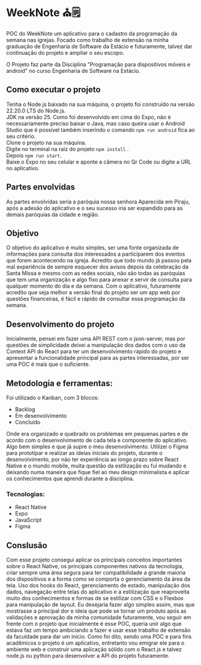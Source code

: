 # WeekNote ⛪🗒️

POC do WeekNote um aplicativo para o cadastro da programação da semana nas igrejas. Focado como trabalho de extensão na minha graduação de Engenharia de Software da Estácio e futuramente, talvez dar continuação do projeto e ampliar o seu escopo.

O Projeto faz parte da Disciplina "Programação para dispositivos móveis e android" no curso Engenharia de Software na Estácio.

## Como executar o projeto

Tenha o Node.js baixado na sua máquina, o projeto foi construído na versão 22.20.0 LTS do Node.js.
<br>
JDK na versão 25.
Como foi desenvolvido em cima do Expo, não é necessariamente preciso baixar o Java, mas caso queira usar o Android Studio que é possível também inserindo o comando `npm run android` fica ao seu critério.
<br>
Clone o projeto na sua máquina.
<br>
Digite no terminal na raiz do projeto `npm install` .
<br>
Depois `npm run start`.
<br>
Baixe o Expo no seu celular e aponte a câmera no Qr Code ou digite a URL no aplicativo.

## Partes envolvidas

As partes envolvidas seria a paróquia nossa senhora Aparecida em Piraju, após a adesão do aplicativo e o seu sucesso iria ser expandido para as demais paróquias da cidade e região.

## Objetivo

O objetivo do aplicativo é muito simples, ser uma fonte organizada de informações para consulta dos interessados a participarem dos eventos que forem acontecendo na igreja. Acredito que todo mundo já passou pela mal experiência de sempre esquecer dos avisos depois da celebração da Santa Missa e mesmo com as redes sociais, não são todas as paróquias que tem uma organização e algo fixo para anexar e servir de consulta para qualquer momento do dia e da semana. Com o aplicativo, futuramente acredito que seja melhor a versão final do projeto ser um app web por questões financeiras, é fácil e rápido de consultar essa programação da semana.

## Desenvolvimento do projeto

Inicialmente, pensei em fazer uma API REST com o json-server, mas por questões de simplicidade deixei a manipulação dos dados com o uso da Context API do React para ter um desenvolvimento rápido do projeto e apresentar a funcionalidade principal para as partes interessadas, por ser uma POC é mais que o suficiente.

## Metodologia e ferramentas:

Foi utilizado o Kanban, com 3 blocos:

- Backlog
- Em desenvolvimento
- Concluído

Onde era organizado e quebrado os problemas em pequenas partes e de acordo com o desenvolvimento de cada tela e componente do aplicativo. Algo bem simples e que já supre o meu desenvolvimento.
Utilizei o Figma para prototipar e realizar as ideias iniciais do projeto, durante o desenvolvimento, por não ter experiência ao longo prazo sobre React Native e o mundo mobile, muita questão da estilização eu fui mudando e deixando numa maneira que fique fiel ao meu design minimalista e aplicar os conhecimentos que aprendi durante a disciplina.

### Tecnologias:

- React Native
- Expo
- JavaScript
- Figma

## Conslusão

Com esse projeto consegui aplicar os principais conceitos importantes sobre o React Native, os principais componentes nativos da tecnologia, criar sempre uma área segura para ter compatibilidade a grande maioria dos dispositivos e a forma como se comporta o gerenciamento da área da tela. Uso dos hooks do React, gerenciamento de estado, manipulação dos dados, navegação entre telas do aplicativo e a estilização que reaproveita muito dos conhecimentos e formas de se estilizar com CSS e o Flexbox para manipulação de layout. Eu desejaria fazer algo simples assim, mas que mostrasse a principal dor e ideia que pode se tornar um produto após as validações e aprovação da minha comunidade futuramente, vou seguir em frente com o projeto que inicialmente é esse POC, queria unir algo que estava faz um tempo ambiciando a fazer e usar esse trabalho de extensão da faculdade para dar um início. Como foi dito, sendo uma POC e para fins acadêmicos o projeto é um aplicativo, entretanto vou emigrar ele para o ambiente web e construir uma aplicação sólido com o React.js e talvez node.js ou python para desenvolver a API do projeto futuramente.
